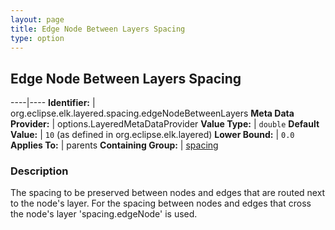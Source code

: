```yaml
---
layout: page
title: Edge Node Between Layers Spacing
type: option
---
```

## Edge Node Between Layers Spacing

----|----
**Identifier:** | org.eclipse.elk.layered.spacing.edgeNodeBetweenLayers
**Meta Data Provider:** | options.LayeredMetaDataProvider
**Value Type:** | `double`
**Default Value:** | `10` (as defined in org.eclipse.elk.layered)
**Lower Bound:** | `0.0`
**Applies To:** | parents
**Containing Group:** | [spacing](org-eclipse-elk-layered-spacing)

### Description

The spacing to be preserved between nodes and edges that are routed next to the node's layer. For the spacing between nodes and edges that cross the node's layer 'spacing.edgeNode' is used.
